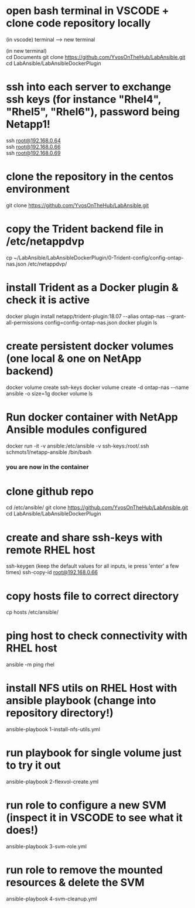 
# open bash terminal in VSCODE + clone code repository locally
(in vscode) 
terminal --> new terminal 

(in new terminal)  
cd Documents
git clone https://github.com/YvosOnTheHub/LabAnsible.git 
cd LabAnsible/LabAnsibleDockerPlugin

# ssh into each server to exchange ssh keys (for instance "Rhel4", "Rhel5", "Rhel6"), password being Netapp1!
ssh root@192.168.0.64   
ssh root@192.168.0.66   
ssh root@192.168.0.69   


# clone the repository in the centos environment
git clone https://github.com/YvosOnTheHub/LabAnsible.git

# copy the Trident backend file in /etc/netappdvp
cp ~/LabAnsible/LabAnsibleDockerPlugin/0-Trident-config/config-ontap-nas.json /etc/netappdvp/

# install Trident as a Docker plugin & check it is active
docker plugin install netapp/trident-plugin:18.07 --alias ontap-nas --grant-all-permissions config=config-ontap-nas.json 
docker plugin ls

# create persistent docker volumes (one local & one on NetApp backend)
docker volume create ssh-keys 
docker volume create -d ontap-nas --name ansible -o size=1g 
docker volume ls 

# Run docker container with NetApp Ansible modules configured
docker run -it -v ansible:/etc/ansible -v ssh-keys:/root/.ssh schmots1/netapp-ansible /bin/bash

### you are now in the container

# clone github repo
cd /etc/ansible/ 
git clone https://github.com/YvosOnTheHub/LabAnsible.git 
cd LabAnsible/LabAnsibleDockerPlugin 

# create and share ssh-keys with remote RHEL host
ssh-keygen (keep the default values for all inputs, ie press 'enter' a few times)
ssh-copy-id root@192.168.0.66

# copy hosts file to correct directory
cp hosts /etc/ansible/

# ping host to check connectivity with RHEL host 
ansible -m ping rhel

# install NFS utils on RHEL Host with ansible playbook  (change into repository directory!)
ansible-playbook 1-install-nfs-utils.yml

# run playbook for single volume just to try it out
ansible-playbook 2-flexvol-create.yml

# run role to configure a new SVM (inspect it in VSCODE to see what it does!)
ansible-playbook 3-svm-role.yml 

# run role to remove the mounted resources & delete the SVM
ansible-playbook 4-svm-cleanup.yml 


